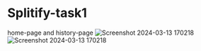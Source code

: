 # Splitify-task1
home-page and history-page
![Screenshot 2024-03-13 170218](https://github.com/Gangadhar-v/Splitify-task1/assets/128531120/8446ebc6-53a3-4fa3-80a7-fe2486c6a7f9)
![Screenshot 2024-03-13 170218](https://github.com/Gangadhar-v/Splitify-task1/assets/128531120/8528ef47-870a-4a61-aff0-8f79a5e8aa32)



